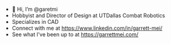 - 👋 Hi, I’m @garetmi
- Hobbyist and Director of Design at UTDallas Combat Robotics
- Specializes in CAD
- Connect with me at https://www.linkedin.com/in/garrett-mei/
- See what I've been up to at https://garrettmei.com/

<!---
garetmi/garetmi is a ✨ special ✨ repository because its `README.md` (this file) appears on your GitHub profile.
You can click the Preview link to take a look at your changes.
--->
